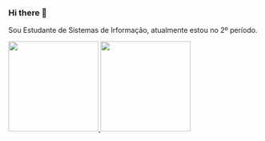 ### Hi there 👋

<!--
**Elailson-Pantoja/Elailson-Pantoja** is a ✨ _special_ ✨ repository because its `README.md` (this file) appears on your GitHub profile.

Here are some ideas to get you started:

- 🔭 I’m currently working on ...
- 🌱 I’m currently learning ...
- 👯 I’m looking to collaborate on ...
- 🤔 I’m looking for help with ...
- 💬 Ask me about ...
- 📫 How to reach me: ...
- 😄 Pronouns: ...
- ⚡ Fun fact: ...
-->
 Sou Estudante de Sistemas de Irformação, atualmente estou no 2º período.
 
<div>
  <a href='https://github.com/Elailson-Pantoja'>
  <img height="180em" src="https://github-readme-stats.vercel.app/api?username=Elailson-Pantoja&show_icons=true&theme=dracula&include_all_commits=true&count_private=true"/>
  <img height="180em" src="https://github-readme-stats.vercel.app/api/top-langs/?username=Elailson-Pantoja&layout=compact&langs_count=16&theme=dracula"/>
</div>


